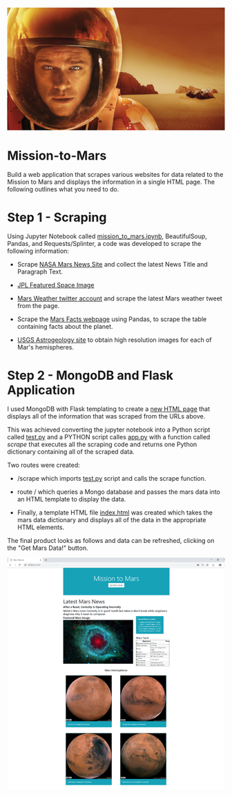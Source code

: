 ![](https://github.com/JoannePeel/Mission-to-mars/blob/master/Martian.jpg)

# Mission-to-Mars

Build a web application that scrapes various websites for data related to the Mission to Mars and displays the information in a single HTML page. The following outlines what you need to do.
# Step 1 - Scraping

Using Jupyter Notebook called [mission_to_mars.ipynb](https://github.com/JoannePeel/Mission-to-mars/blob/master/mission_to_mars.ipynb), BeautifulSoup, Pandas, and Requests/Splinter, a code was developed to scrape the following information:

* Scrape [NASA Mars News Site](https://mars.nasa.gov/news/?page=0&per_page=40&order=publish_date+desc%2Ccreated_at+desc&search=&category=19%2C165%2C184%2C204&blank_scope=Latest) and collect the latest News Title and Paragraph Text.

* [JPL Featured Space Image](https://www.jpl.nasa.gov/spaceimages/?search=&category=Mars)

* [Mars Weather twitter account](https://twitter.com/marswxreport?lang=en) and scrape the latest Mars weather tweet from the page.

* Scrape the [Mars Facts webpage](https://space-facts.com/mars/) using Pandas, to scrape the table containing facts about the planet.

* [USGS Astrogeology site](https://astrogeology.usgs.gov/search/results?q=hemisphere+enhanced&k1=target&v1=Mars) to obtain high resolution images for each of Mar's hemispheres.

# Step 2 - MongoDB and Flask Application

I used MongoDB with Flask templating to create a [new HTML page](https://github.com/JoannePeel/Mission-to-mars/blob/master/screen_shot_mars_mission.png) that displays all of the information that was scraped from the URLs above.

This was achieved converting the jupyter notebook into a Python script called [test.py](https://github.com/JoannePeel/Mission-to-mars/blob/master/test.py) and a PYTHON script calles [app.py](https://github.com/JoannePeel/Mission-to-mars/blob/master/app.py) with a function called _scrape_ that executes all the scraping code and returns one Python dictionary containing all of the scraped data.

Two routes were created:
* /scrape which imports  [test.py](https://github.com/JoannePeel/Mission-to-mars/blob/master/test.py) script and calls the scrape function.
* route / which queries a Mongo database and passes the mars data into an HTML template to display the data.

* Finally, a template HTML file [index.html](https://github.com/JoannePeel/Mission-to-mars/blob/master/templates/index.html) was created which takes the mars data dictionary and displays all of the data in the appropriate HTML elements. 

The final product looks as follows and data can be refreshed, clicking on the "Get Mars Data!" button.

![](https://github.com/JoannePeel/Mission-to-mars/blob/master/screen_shot_mars_mission.png)
